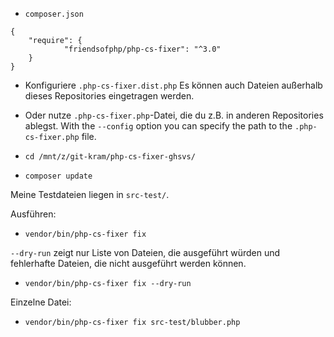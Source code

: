 - `composer.json`

```
{
    "require": {
			"friendsofphp/php-cs-fixer": "^3.0"
    }
}
```
- Konfiguriere `.php-cs-fixer.dist.php`
Es können auch Dateien außerhalb dieses Repositories eingetragen werden.

- Oder nutze `.php-cs-fixer.php`-Datei, die du z.B. in anderen Repositories ablegst.
With the ``--config`` option you can specify the path to the
``.php-cs-fixer.php`` file.


- `cd /mnt/z/git-kram/php-cs-fixer-ghsvs/`
- `composer update`

Meine Testdateien liegen in `src-test/`.

Ausführen:
- `vendor/bin/php-cs-fixer fix`

`--dry-run` zeigt nur Liste von Dateien, die ausgeführt würden und fehlerhafte Dateien, die nicht ausgeführt werden können.
- `vendor/bin/php-cs-fixer fix --dry-run`

Einzelne Datei:
- `vendor/bin/php-cs-fixer fix src-test/blubber.php`
